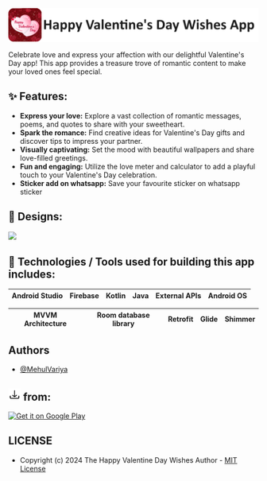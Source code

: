 <img src="https://github.com/MehulVariya/Happy-Valentine-Day-Wishes/blob/main/happy_valentine_day_logo.png"/>

Celebrate love and express your affection with our delightful Valentine's Day app! This app provides a treasure trove of romantic content to make your loved ones feel special.


## ✨ Features:
- __Express your love:__ Explore a vast collection of romantic messages, poems, and quotes to share with your sweetheart.
- __Spark the romance:__ Find creative ideas for Valentine's Day gifts and discover tips to impress your partner.
- __Visually captivating:__ Set the mood with beautiful wallpapers and share love-filled greetings.
- __Fun and engaging:__ Utilize the love meter and calculator to add a playful touch to your Valentine's Day celebration.
- __Sticker add on whatsapp:__ Save your favourite sticker on whatsapp sticker

## 🤩 Designs:
<img src="https://github.com/MehulVariya/Happy-Valentine-Day-Wishes/blob/main/valentine-day-ss.png" />

## 📱 Technologies / Tools used for building this app includes:
| Android Studio | Firebase | Kotlin | Java | External APIs | Android OS
| --- | --- | --- | --- | --- | --- |

MVVM Architecture | Room database library | Retrofit | Glide | Shimmer
| --- | --- | --- | --- | --- |
## Authors

- [@MehulVariya](https://github.com/MehulVariya)

## <img src="https://github.com/MehulVariya/Happy-Valentine-Day-Wishes/blob/main/download.png" alt="Download" width="25" height="25" /> from:
[![Get it on Google Play](https://media.lisk.com/init/google_store_912cd733ee.png?auto=compress,format&fit=max&w=96&q=80)](https://play.google.com/store/apps/details?id=com.ninesquaretech.valentineday)

## LICENSE
  
  - Copyright (c) 2024 The Happy Valentine Day Wishes Author - [MIT License]
 
 [Fontawesome]: https://play.google.com/store/apps/details?id=com.ninesquaretech.valentineday
 [MIT License]: https://github.com/MehulVariya/Happy-Valentine-Day-Wishes/blob/main/LICENSE.txt
